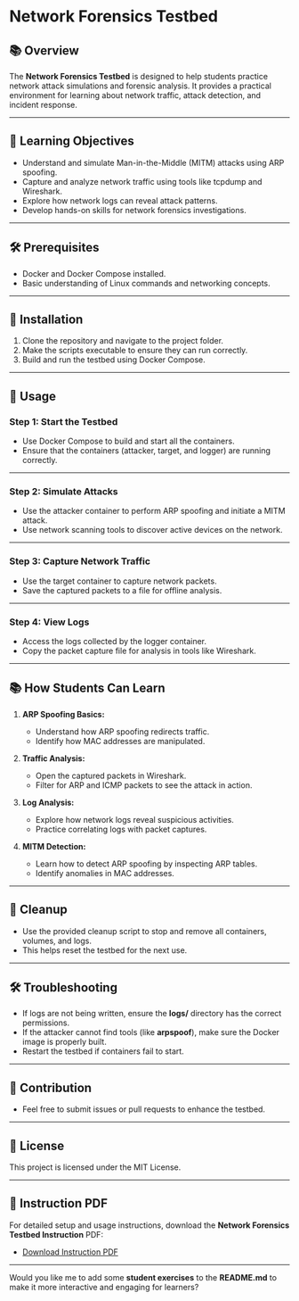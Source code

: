 # Network Forensics Testbed

## 📚 Overview

The **Network Forensics Testbed** is designed to help students practice network attack simulations and forensic analysis. It provides a practical environment for learning about network traffic, attack detection, and incident response.

---

## 🎯 Learning Objectives

- Understand and simulate Man-in-the-Middle (MITM) attacks using ARP spoofing.
- Capture and analyze network traffic using tools like tcpdump and Wireshark.
- Explore how network logs can reveal attack patterns.
- Develop hands-on skills for network forensics investigations.

---

## 🛠️ Prerequisites

- Docker and Docker Compose installed.
- Basic understanding of Linux commands and networking concepts.

---

## 🚀 Installation

1. Clone the repository and navigate to the project folder.
2. Make the scripts executable to ensure they can run correctly.
3. Build and run the testbed using Docker Compose.

---

## 📏 Usage

### **Step 1: Start the Testbed**

- Use Docker Compose to build and start all the containers.
- Ensure that the containers (attacker, target, and logger) are running correctly.

---

### **Step 2: Simulate Attacks**

- Use the attacker container to perform ARP spoofing and initiate a MITM attack.
- Use network scanning tools to discover active devices on the network.

---

### **Step 3: Capture Network Traffic**

- Use the target container to capture network packets.
- Save the captured packets to a file for offline analysis.

---

### **Step 4: View Logs**

- Access the logs collected by the logger container.
- Copy the packet capture file for analysis in tools like Wireshark.

---

## 📚 How Students Can Learn

1. **ARP Spoofing Basics:**

   - Understand how ARP spoofing redirects traffic.
   - Identify how MAC addresses are manipulated.

2. **Traffic Analysis:**

   - Open the captured packets in Wireshark.
   - Filter for ARP and ICMP packets to see the attack in action.

3. **Log Analysis:**

   - Explore how network logs reveal suspicious activities.
   - Practice correlating logs with packet captures.

4. **MITM Detection:**
   - Learn how to detect ARP spoofing by inspecting ARP tables.
   - Identify anomalies in MAC addresses.

---

## 🧹 Cleanup

- Use the provided cleanup script to stop and remove all containers, volumes, and logs.
- This helps reset the testbed for the next use.

---

## 🛠️ Troubleshooting

- If logs are not being written, ensure the **logs/** directory has the correct permissions.
- If the attacker cannot find tools (like **arpspoof**), make sure the Docker image is properly built.
- Restart the testbed if containers fail to start.

---

## 🤝 Contribution

- Feel free to submit issues or pull requests to enhance the testbed.

---

## 📄 License

This project is licensed under the MIT License.

---

## 📄 Instruction PDF

For detailed setup and usage instructions, download the **Network Forensics Testbed Instruction** PDF:

- [Download Instruction PDF](Network_Forensics_Testbed_Instruction.pdf)

---

Would you like me to add some **student exercises** to the **README.md** to make it more interactive and engaging for learners?
